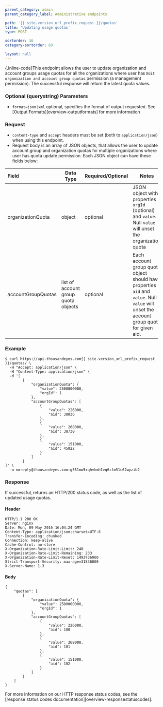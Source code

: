 ```yaml
---
parent_category: admin
parent_category_label: Administrative endpoints

path: '{{ site.version_url_prefix_request }}/quotas'
title: 'Updating usage quotas'
type: POST

sortorder: 16
category-sortorder: 60

layout: null
---
```


{.inline-code}This endpoint allows the user to update organization and account groups usage quotas for all the organizations where user has `Edit organization and account group quotas` permission (a management permission). The successful response will return the latest quota values.

### Optional (querystring) Parameters

* `format=json|xml` optional, specifies the format of output requested.  See [Output Formats][overview-outputformats] for more information

### Request

* `content-type` and `accept` headers must be set (both to `application/json`) when using this endpoint.
* Request body is an array of JSON objects, that allows the user to update account group and organization quotas for multiple organizations where user has quota update permission. Each JSON object can have these fields below:

Field | Data Type | Required/Optional | Notes
:------------|-------------|-------------|-------------|
organizationQuota | object | optional | JSON object with properties `orgId` (optional) and `value`. Null `value` will unset the organization quota
accountGroupQuotas | list of account group quota objects | optional | Each account group quota object should have properties `aid` and `value`. Null `value` will unset the account group quota for given aid.

### Example

```
$ curl https://api.thousandeyes.com{{ site.version_url_prefix_request }}/quotas/ \
  -H "Accept: application/json" \
  -H "Content-Type: application/json" \
  -d '[
        {
            "organizationQuota": {
                "value": 2500000000,
                "orgId": 1
            },
            "accountGroupQuotas": [
                {
                    "value": 226000,
                    "aid": 38036
                },
                {
                    "value": 268000,
                    "aid": 38730
                },
                {
                    "value": 151000,
                    "aid": 45022
                }
            ]
        }
]' \
  -u noreply@thousandeyes.com:g351mw5xqhvkmh1vq6zfm51c62wyzib2
  ```

### Response

If successful, returns an HTTP/200 status code, as well as the list of updated usage quotas.

#### Header

```
HTTP/1.1 200 OK
Server: nginx
Date: Mon, 09 May 2016 16:04:24 GMT
Content-Type: application/json;charset=UTF-8
Transfer-Encoding: chunked
Connection: keep-alive
Cache-Control: no-store
X-Organization-Rate-Limit-Limit: 240
X-Organization-Rate-Limit-Remaining: 233
X-Organization-Rate-Limit-Reset: 1493736900
Strict-Transport-Security: max-age=31536000
X-Server-Name: 1-3
```

#### Body

```
{
    "quotas": [
        {
            "organizationQuota": {
                "value": 2500000000,
                "orgId": 1
            },
            "accountGroupQuotas": [
                {
                    "value": 226000,
                    "aid": 100
                },
                {
                    "value": 268000,
                    "aid": 101
                },
                {
                    "value": 151000,
                    "aid": 102
                }
            ]
        }
    ]
}
```

For more information on our HTTP response status codes, see the [response status codes documentation][overview-responsestatuscodes].
